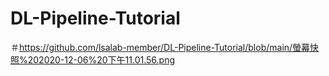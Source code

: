 # DL-Pipeline-Tutorial
＃https://github.com/lsalab-member/DL-Pipeline-Tutorial/blob/main/螢幕快照%202020-12-06%20下午11.01.56.png
